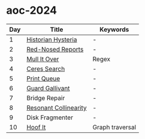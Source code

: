 # aoc-2024

| Day | Title                          | Keywords        |
| --- | ------------------------------ | --------------- |
| 1   | [Historian Hysteria](01.py)    | -               |
| 2   | [Red-Nosed Reports](02.py)     | -               |
| 3   | [Mull It Over](03.py)          | Regex           |
| 4   | [Ceres Search](04.py)          | -               |
| 5   | [Print Queue](05.py)           | -               |
| 6   | [Guard Gallivant](06.py)       | -               |
| 7   | Bridge Repair                  | -               |
| 8   | [Resonant Collinearity](08.py) | -               |
| 9   | Disk Fragmenter                | -               |
| 10  | [Hoof It](10.py)               | Graph traversal |
